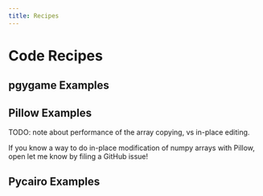 ```yaml
---
title: Recipes
---
```


# Code Recipes


## pgygame Examples

## Pillow Examples

TODO: note about performance of the array copying, vs in-place editing.

If you know a way to do in-place modification of numpy arrays with Pillow, open
let me know by filing a GitHub issue!

## Pycairo Examples
